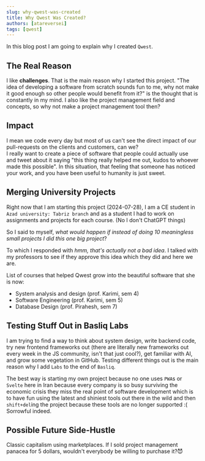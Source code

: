 ```yaml
---
slug: why-qwest-was-created
title: Why Qwest Was Created?
authors: [atareversei]
tags: [qwest]
---
```


In this blog post I am going to explain why I created `Qwest`.

<!--truncate-->

## The Real Reason

I like **challenges**.
That is the main reason why I started this project. "The idea of developing a software from scratch sounds fun to me, why not make it good enough so other people would benefit from it?" is the thought that is constantly in my mind. I also like the project management field and concepts, so why not make a project management tool then?

## Impact

I mean we code every day but most of us can't see the direct impact of our pull-requests on the clients and customers, can we?  
I really want to create a piece of software that people could actually use and tweet about it saying "this thing really helped me out, kudos to whoever made this possible".
In this situation, that feeling that someone has noticed your work, and you have been useful to humanity is just sweet.

## Merging University Projects

Right now that I am starting this project (2024-07-28), I am a CE student in `Azad university: Tabriz branch` and as a student I had to work on assignments and projects for each course. (No I don't ChatGPT things)

So I said to myself, _what would happen if instead of doing 10 meaningless small projects I did this one big project_?

To which I responded with _hmm, that's actually not a bad idea_.
I talked with my professors to see if they approve this idea which they did and here we are.

List of courses that helped Qwest grow into the beautiful software that she is now:

- System analysis and design (prof. Karimi, sem 4)
- Software Engineering (prof. Karimi, sem 5)
- Database Design (prof. Pirahesh, sem 7)

## Testing Stuff Out in Basliq Labs

I am trying to find a way to think about system design, write backend code, try new frontend frameworks out (there are literally new frameworks out every week in the JS community, isn't that just cool?), get familiar with AI, and grow some vegetation in GitHub. Testing different things out is the main reason why I add `Labs` to the end of `Basliq`.

The best way is starting my own project because no one uses `PWA`s or `Svelte` here in Iran because every company is so busy surviving the economic crisis they miss the real point of software development which is to have fun using the latest and shiniest tools out there in the wild and then `shift+del`ing the project because these tools are no longer supported :( Sorrowful indeed.

## Possible Future Side-Hustle

Classic capitalism using marketplaces.
If I sold project management panacea for 5 dollars, wouldn't everybody be willing to purchase it?😈
